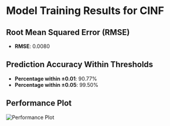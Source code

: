 # Model Training Results for CINF

## Root Mean Squared Error (RMSE)
- **RMSE**: 0.0080

## Prediction Accuracy Within Thresholds
- **Percentage within ±0.01**: 90.77%
- **Percentage within ±0.05**: 99.50%

## Performance Plot
![Performance Plot](../imgs/CINF.png)
